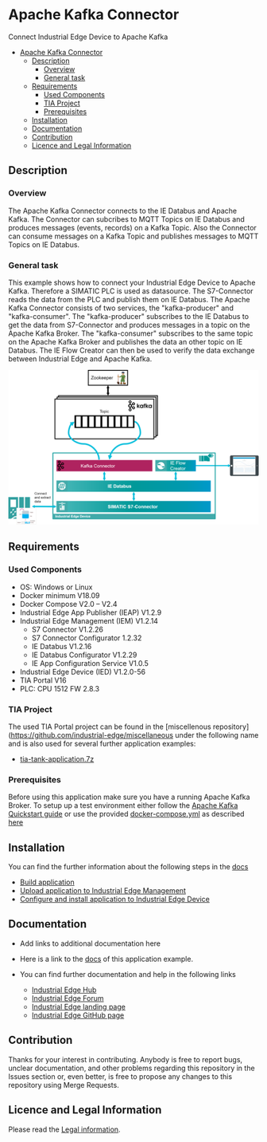 # Apache Kafka Connector

Connect Industrial Edge Device to Apache Kafka 

- [Apache Kafka Connector](#apache-kafka-connector)
  - [Description](#description)
    - [Overview](#overview)
    - [General task](#general-task)
  - [Requirements](#requirements)
    - [Used Components](#used-components)
    - [TIA Project](#tia-project)
    - [Prerequisites](#prerequisites)
  - [Installation](#installation)
  - [Documentation](#documentation)
  - [Contribution](#contribution)
  - [Licence and Legal Information](#licence-and-legal-information)

## Description

### Overview

The Apache Kafka Connector connects to the IE Databus and Apache Kafka. The Connector can subcribes to MQTT Topics on IE Databus and produces messages (events, records) on a Kafka Topic. Also the Connector can consume messages on a Kafka Topic and publishes messages to MQTT Topics on IE Databus. 

### General task

This example shows how to connect your Industrial Edge Device to Apache Kafka. Therefore a SIMATIC PLC is used as datasource. The S7-Connector reads the data from the PLC and publish them on IE Databus. The Apache Kafka Connector consists of two services, the "kafka-producer" and "kafka-consumer". The "kafka-producer" subscribes to the IE Databus to get the data from S7-Connector and produces messages in a topic on the Apache Kafka Broker. The "kafka-consumer" subscribes to the same topic on the Apache Kafka Broker and publishes the data an other topic on IE Databus. The IE Flow Creator can then be used to verify the data exchange between Industrial Edge and Apache Kafka.

![Overview](docs/graphics/overview.png)

## Requirements

### Used Components

- OS: Windows or Linux
- Docker minimum V18.09
- Docker Compose V2.0 – V2.4
- Industrial Edge App Publisher (IEAP) V1.2.9
- Industrial Edge Management (IEM) V1.2.14
  - S7 Connector V1.2.26
  - S7 Connector Configurator 1.2.32
  - IE Databus V1.2.16
  - IE Databus Configurator V1.2.29
  - IE App Configuration Service V1.0.5
- Industrial Edge Device (IED) V1.2.0-56
- TIA Portal V16 
- PLC: CPU 1512 FW 2.8.3

### TIA Project

The used TIA Portal project can be found in the [miscellenous repository](https://github.com/industrial-edge/miscellaneous under the following name and is also used for several further application examples:

- [tia-tank-application.7z](https://github.com/industrial-edge/miscellaneous/blob/main/tank%20application/tia-tank-application.7z)

### Prerequisites
Before using this application make sure you have a running Apache Kafka Broker. To setup up a test environment either follow the [Apache Kafka Quickstart guide](https://kafka.apache.org/quickstart) or use the provided [docker-compose.yml](./test/kafka-broker/docker-compose.yml) as described [here](./docs/installation.md#apache-kafka-broker-test-environment)

## Installation

You can find the further information about the following steps in the [docs](./docs)

- [Build application](docs/installation.md#build-application)
- [Upload application to Industrial Edge Management](docs/installation.md#upload-application-to-industrial-edge-management)
- [Configure and install application to Industrial Edge Device](docs/installation.md#install-application-on-industrial-edge-device)

## Documentation

- Add links to additional documentation here
  
- Here is a link to the [docs](docs/) of this application example.
- You can find further documentation and help in the following links
  - [Industrial Edge Hub](https://iehub.eu1.edge.siemens.cloud/#/documentation)
  - [Industrial Edge Forum](https://www.siemens.com/industrial-edge-forum)
  - [Industrial Edge landing page](https://new.siemens.com/global/en/products/automation/topic-areas/industrial-edge/simatic-edge.html)
  - [Industrial Edge GitHub page](https://github.com/industrial-edge)
  
## Contribution

Thanks for your interest in contributing. Anybody is free to report bugs, unclear documentation, and other problems regarding this repository in the Issues section or, even better, is free to propose any changes to this repository using Merge Requests.

## Licence and Legal Information

Please read the [Legal information](LICENSE.md).
